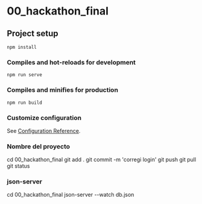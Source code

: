 # 00_hackathon_final

## Project setup

```
npm install
```

### Compiles and hot-reloads for development

```
npm run serve
```

### Compiles and minifies for production

```
npm run build
```

### Customize configuration

See [Configuration Reference](https://cli.vuejs.org/config/).

### Nombre del proyecto

cd 00_hackathon_final
git add .
git commit -m 'corregi login'
git push
git pull
git status

### json-server

cd 00_hackathon_final
json-server --watch db.json
